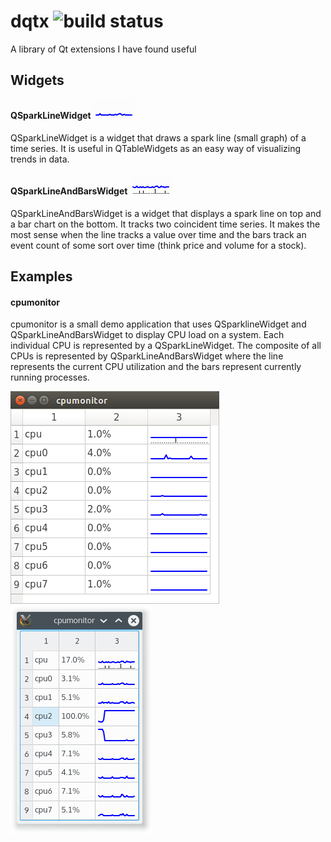 # dqtx ![build status](https://travis-ci.org/dcdillon/dqtx.svg?branch=master)
A library of Qt extensions I have found useful

## Widgets
#### QSparkLineWidget ![SparkLine](images/sparkline.png)
QSparkLineWidget is a widget that draws a spark line (small graph) of a time series.  It is useful in QTableWidgets as an easy way of visualizing trends in data.

#### QSparkLineAndBarsWidget ![SparkLineAndBars](images/sparklineandbars.png)
QSparkLineAndBarsWidget is a widget that displays a spark line on top and a bar chart on the bottom.  It tracks two coincident time series.  It makes the most sense when the line tracks a value over time and the bars track an event count of some sort over time (think price and volume for a stock).

## Examples
#### cpumonitor
cpumonitor is a small demo application that uses QSparklineWidget and QSparkLineAndBarsWidget to display CPU load on a system.  Each individual CPU is represented by a QSparkLineWidget.  The composite of all CPUs is represented by QSparkLineAndBarsWidget where the line represents the current CPU utilization and the bars represent currently running processes.

![ubuntu screenshot](images/cpumonitor_ubuntu.png) ![kubuntu screenshot](images/cpumonitor.png)
